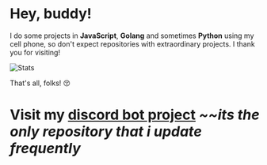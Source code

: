 # Hey, buddy!

I do some projects in **JavaScript**, **Golang** and sometimes **Python** using my cell phone, so don't expect repositories with extraordinary projects. I thank you for visiting!

![Stats](https://github-readme-stats.vercel.app/api?username=trywesley&show_icons=true)

That's all, folks! 😚

# Visit my [discord bot project](https://github.com/trywesley/desposito) *~~its the only repository that i update frequently*
<!--
**trywesley/trywesley** is a ✨ _special_ ✨ repository because its `README.md` (this file) appears on your GitHub profile.

Here are some ideas to get you started:

- 🔭 I’m currently working on ...
- 🌱 I’m currently learning ...
- 👯 I’m looking to collaborate on ...
- 🤔 I’m looking for help with ...
- 💬 Ask me about ...
- 📫 How to reach me: ...
- 😄 Pronouns: ...
- ⚡ Fun fact: ...
-->
